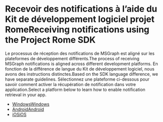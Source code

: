 # <a name="receiving-notifications-using-the-project-rome-sdk"></a><span data-ttu-id="4af6f-101">Recevoir des notifications à l’aide du Kit de développement logiciel projet Rome</span><span class="sxs-lookup"><span data-stu-id="4af6f-101">Receiving notifications using the Project Rome SDK</span></span>

<span data-ttu-id="4af6f-102">Le processus de réception des notifications de MSGraph est aligné sur les plateformes de développement différents.</span><span class="sxs-lookup"><span data-stu-id="4af6f-102">The process of receiving MSGraph notifications is aligned across different development platforms.</span></span> <span data-ttu-id="4af6f-103">En fonction de la différence de langue du Kit de développement logiciel, nous avons des instructions distinctes.</span><span class="sxs-lookup"><span data-stu-id="4af6f-103">Based on the SDK language difference, we have separate guidelines.</span></span> <span data-ttu-id="4af6f-104">Sélectionnez une plateforme ci-dessous pour savoir comment activer la récupération de notification dans votre application.</span><span class="sxs-lookup"><span data-stu-id="4af6f-104">Select a platform below to learn how to enable notification retrieval in your app.</span></span>

* [<span data-ttu-id="4af6f-105">Windows</span><span class="sxs-lookup"><span data-stu-id="4af6f-105">Windows</span></span>](how-to-guide-for-windows.md)
* [<span data-ttu-id="4af6f-106">Android</span><span class="sxs-lookup"><span data-stu-id="4af6f-106">Android</span></span>](how-to-guide-for-android.md)
* [<span data-ttu-id="4af6f-107">iOS</span><span class="sxs-lookup"><span data-stu-id="4af6f-107">iOS</span></span>](how-to-guide-for-ios.md)